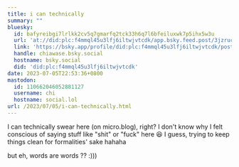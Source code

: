 ```yaml
---
title: i can technically
summary: ""
bluesky:
  id: bafyreibgi7lrlkk2cv5q7gmarfq2tck33h6q7l6bfeiluxwk7p5ihx5w3u
  url: 'at://did:plc:f4mmql45u3lfj6iltwjvtcdk/app.bsky.feed.post/3jzrucdnv6g2x'
  link: 'https://bsky.app/profile/did:plc:f4mmql45u3lfj6iltwjvtcdk/post/3jzrucdnv6g2x'
  handle: chiawase.bsky.social
  hostname: bsky.social
  did: 'did:plc:f4mmql45u3lfj6iltwjvtcdk'
date: 2023-07-05T22:53:36+0800
mastodon:
  id: 110662046052881127
  username: chi
  hostname: social.lol
url: /2023/07/05/i-can-technically.html
---
```


I can technically swear here (on micro.blog), right? I don't know why I felt conscious of saying stuff like "shit" or "fuck" here 😆 I guess, trying to keep things clean for formalities' sake hahaha

but eh, words are words ?? :)))
